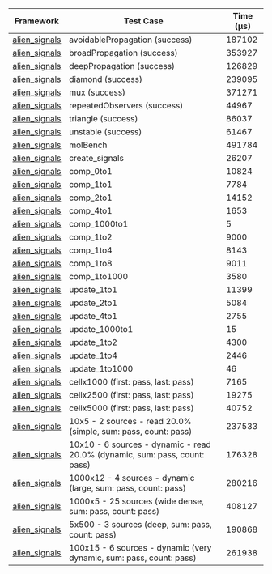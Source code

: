 | Framework | Test Case | Time (μs) |
| --- | --- | --- |
| [alien_signals](https://github.com/medz/alien-signals-dart) | avoidablePropagation (success) | 187102 |
| [alien_signals](https://github.com/medz/alien-signals-dart) | broadPropagation (success) | 353927 |
| [alien_signals](https://github.com/medz/alien-signals-dart) | deepPropagation (success) | 126829 |
| [alien_signals](https://github.com/medz/alien-signals-dart) | diamond (success) | 239095 |
| [alien_signals](https://github.com/medz/alien-signals-dart) | mux (success) | 371271 |
| [alien_signals](https://github.com/medz/alien-signals-dart) | repeatedObservers (success) | 44967 |
| [alien_signals](https://github.com/medz/alien-signals-dart) | triangle (success) | 86037 |
| [alien_signals](https://github.com/medz/alien-signals-dart) | unstable (success) | 61467 |
| [alien_signals](https://github.com/medz/alien-signals-dart) | molBench | 491784 |
| [alien_signals](https://github.com/medz/alien-signals-dart) | create_signals | 26207 |
| [alien_signals](https://github.com/medz/alien-signals-dart) | comp_0to1 | 10824 |
| [alien_signals](https://github.com/medz/alien-signals-dart) | comp_1to1 | 7784 |
| [alien_signals](https://github.com/medz/alien-signals-dart) | comp_2to1 | 14152 |
| [alien_signals](https://github.com/medz/alien-signals-dart) | comp_4to1 | 1653 |
| [alien_signals](https://github.com/medz/alien-signals-dart) | comp_1000to1 | 5 |
| [alien_signals](https://github.com/medz/alien-signals-dart) | comp_1to2 | 9000 |
| [alien_signals](https://github.com/medz/alien-signals-dart) | comp_1to4 | 8143 |
| [alien_signals](https://github.com/medz/alien-signals-dart) | comp_1to8 | 9011 |
| [alien_signals](https://github.com/medz/alien-signals-dart) | comp_1to1000 | 3580 |
| [alien_signals](https://github.com/medz/alien-signals-dart) | update_1to1 | 11399 |
| [alien_signals](https://github.com/medz/alien-signals-dart) | update_2to1 | 5084 |
| [alien_signals](https://github.com/medz/alien-signals-dart) | update_4to1 | 2755 |
| [alien_signals](https://github.com/medz/alien-signals-dart) | update_1000to1 | 15 |
| [alien_signals](https://github.com/medz/alien-signals-dart) | update_1to2 | 4300 |
| [alien_signals](https://github.com/medz/alien-signals-dart) | update_1to4 | 2446 |
| [alien_signals](https://github.com/medz/alien-signals-dart) | update_1to1000 | 46 |
| [alien_signals](https://github.com/medz/alien-signals-dart) | cellx1000 (first: pass, last: pass) | 7165 |
| [alien_signals](https://github.com/medz/alien-signals-dart) | cellx2500 (first: pass, last: pass) | 19275 |
| [alien_signals](https://github.com/medz/alien-signals-dart) | cellx5000 (first: pass, last: pass) | 40752 |
| [alien_signals](https://github.com/medz/alien-signals-dart) | 10x5 - 2 sources - read 20.0% (simple, sum: pass, count: pass) | 237533 |
| [alien_signals](https://github.com/medz/alien-signals-dart) | 10x10 - 6 sources - dynamic - read 20.0% (dynamic, sum: pass, count: pass) | 176328 |
| [alien_signals](https://github.com/medz/alien-signals-dart) | 1000x12 - 4 sources - dynamic (large, sum: pass, count: pass) | 280216 |
| [alien_signals](https://github.com/medz/alien-signals-dart) | 1000x5 - 25 sources (wide dense, sum: pass, count: pass) | 408127 |
| [alien_signals](https://github.com/medz/alien-signals-dart) | 5x500 - 3 sources (deep, sum: pass, count: pass) | 190868 |
| [alien_signals](https://github.com/medz/alien-signals-dart) | 100x15 - 6 sources - dynamic (very dynamic, sum: pass, count: pass) | 261938 |
